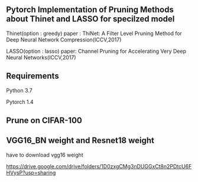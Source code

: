 ## Pytorch Implementation of Pruning Methods about Thinet and LASSO for specilzed model
Thinet(option : greedy) paper : ThiNet: A Filter Level Pruning Method for Deep Neural Network Compression(ICCV,2017)

LASSO(option : lasso) paper: Channel Pruning for Accelerating Very Deep Neural Networks(ICCV,2017)


## Requirements
Python 3.7

Pytorch 1.4

## Prune on CIFAR-100

## VGG16_BN weight and Resnet18 weight
have to download vgg16 weight 

https://drive.google.com/drive/folders/1D0zxgCMg3nDUGGxCt8n2PDtcU6FHVysP?usp=sharing

